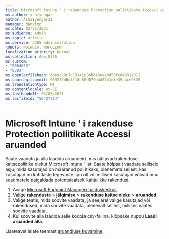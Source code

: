 ```yaml
---
title: Microsoft Intune ' i rakenduse Protection poliitikate Accessi aruanded
ms.author: v-aiyengar
author: AshaIyengar21
manager: dansimp
ms.date: 02/25/2021
ms.audience: Admin
ms.topic: article
ms.service: o365-administration
ROBOTS: NOINDEX, NOFOLLOW
localization_priority: Normal
ms.collection: Adm_O365
ms.custom:
- "9004635"
- "8383"
ms.openlocfilehash: 6de9c28c7c13141d86b643eae8d53fcd40317011
ms.sourcegitcommit: 969219d6dff18d86d679d4d8741d1e39e4ce9539
ms.translationtype: MT
ms.contentlocale: et-EE
ms.lasthandoff: 03/03/2021
ms.locfileid: "50427314"
---
```

# <a name="access-reports-about-app-protection-policies-in-microsoft-intune"></a>Microsoft Intune ' i rakenduse Protection poliitikate Accessi aruanded

Saate vaadata ja alla laadida aruandeid, mis näitavad rakenduse kaitsepoliitika olekut Microsoft Intune ' ist. Saate hõlpsalt vaadata selliseid asju, mida kasutajad on määranud poliitikaks, olenemata sellest, kas kasutajad on kahtlaste tegevuste lipu all või millised kasutajad võivad oma seadmetele paigaldada potentsiaalselt kahjulikke rakendusi.

1. Avage [Microsoft Endpoint Manageri halduskeskus](https://go.microsoft.com/fwlink/?linkid=2109431).
1. Valige **rakenduste**  >  **jälgimise**  >  **rakenduse kaitse oleku**  >  **aruanded**.
1. Valige teatis, mida soovite vaadata, ja seejärel valige kasutajad või rakendused, mida soovite vaadata, olenevalt sellest, millises vaates soovite vaadata.
1. Kui soovite alla laadida selle koopia csv-failina, klõpsake nuppu **Laadi aruanded alla**.

Lisateavet leiate teemast [aruandluse kuvamine](https://go.microsoft.com/fwlink/?linkid=2109431).
